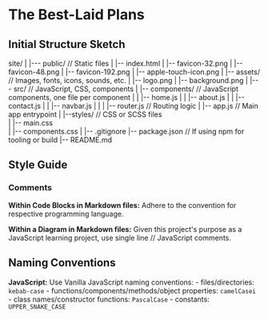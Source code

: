 # The Best-Laid Plans

## Initial Structure Sketch

site/
|
|--- public/                            // Static files
|       |-- index.html
|       |-- favicon-32.png
|       |-- favicon-48.png
|       |-- favicon-192.png
|       |-- apple-touch-icon.png
|       |-- assets/                     // Images, fonts, icons, sounds, etc.
|           |-- logo.png
|           |-- background.png
|
|--- src/                               // JavaScript, CSS, components
|       |-- components/                 // JavaScript components, one file per component
|       |       |-- home.js
|       |       |-- about.js
|       |       |-- contact.js
|       |       |-- navbar.js
|       |
|       |-- router.js                   // Routing logic
|       |-- app.js                      // Main app entrypoint
|       |--styles/                      // CSS or SCSS files    
|               |-- main.css        
|               |-- components.css
|
|-- .gitignore
|-- package.json                        // If using npm for tooling or build
|-- README.md


## Style Guide 

### Comments
**Within Code Blocks in Markdown files:** Adhere to the convention for respective programming language.

**Within a Diagram in Markdown files:** Given this project's purpose as a JavaScript learning project, use single line // JavaScript comments.

## Naming Conventions
**JavaScript:** Use Vanilla JavaScript naming conventions:
    - files/directories: `kebab-case`
    - functions/components/methods/object properties: `camelCasei`
    - class names/constructor functions: `PascalCase`
    - constants: `UPPER_SNAKE_CASE`
